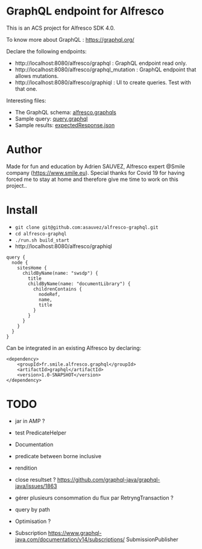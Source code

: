 # GraphQL endpoint for Alfresco

This is an ACS project for Alfresco SDK 4.0.

To know more about GraphQL : https://graphql.org/

Declare the following endpoints:
- http://localhost:8080/alfresco/graphql : GraphQL endpoint read only.
- http://localhost:8080/alfresco/graphql_mutation : GraphQL endpoint that allows mutations.
- http://localhost:8080/alfresco/graphiql : UI to create queries. Test with that one.

Interesting files:
- The GraphQL schema:  [alfresco.graphqls](src/main/resources/alfresco/module/graphql/alfresco.graphqls)
- Sample query: [query.graphql](src/test/resources/query.graphql)
- Sample results: [expectedResponse.json](src/test/resources/expectedResponse.json)

# Author

Made for fun and education by Adrien SAUVEZ, Alfresco expert @Smile company (https://www.smile.eu).
Special thanks for Covid 19 for having forced me to stay at home and therefore give me time to work on this project..

# Install

- `git clone git@github.com:asauvez/alfresco-graphql.git`
- `cd alfresco-graphql`
- `./run.sh build_start`
- http://localhost:8080/alfresco/graphiql
```
query {
  node {
    sitesHome {
      childByName(name: "swsdp") {
        title
        childByName(name: "documentLibrary") {
          childrenContains {
            nodeRef,
            name,
            title
          }
        }
      }
    }
  }
}
```

Can be integrated in an existing Alfresco by declaring:
```
<dependency>
	<groupId>fr.smile.alfresco.graphql</groupId>
	<artifactId>graphql</artifactId>
	<version>1.0-SNAPSHOT</version>
</dependency>
```

# TODO
- jar in AMP ?
- test PredicateHelper
- Documentation

- predicate between
	borne inclusive
- rendition
- close resultset ?
	https://github.com/graphql-java/graphql-java/issues/1863
- gérer plusieurs consommation du flux par RetryngTransaction ?
- query by path
- Optimisation ?
- Subscription
	https://www.graphql-java.com/documentation/v14/subscriptions/
	SubmissionPublisher
